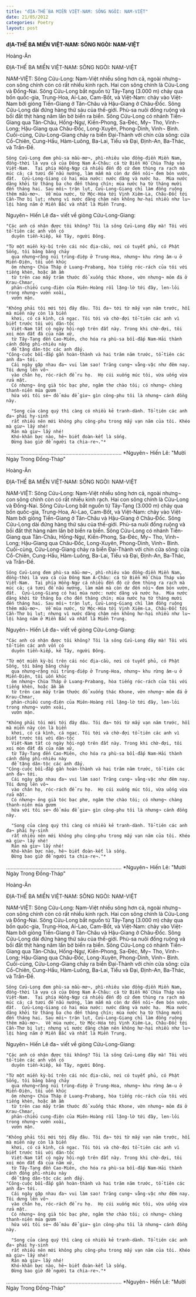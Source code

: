```yaml
---
title: "đỊA-THẾ BA MIỀN VIỆT-NAM: SÔNG NGÒI: NAM-VIỆT"
date: 21/05/2012
categories: Poetry
layout: post
---
```


**đỊA-THẾ BA MIỀN VIỆT-NAM: SÔNG NGÒI: NAM-VIỆT**

Hoàng-Ân


ĐỊA-THẾ BA MIỀN VIỆT-NAM: SÔNG NGÒI: NAM-VIỆT

NAM-VIỆT: Sông Cửu-Long: Nam-Việt nhiều sông hơn cả, ngoài nhưng¬ con sông chính còn có rất nhiều kinh rạch. Hai con sông chính là Cửu-Long và Đồng-Nai.  Sông Cửu-Long bắt nguồn từ Tây-Tạng (3.000 m) chảy qua bốn quốc-gia, Trung-Hoa, Ai-Lao, Cam-Bốt, và Việt-Nam: chảy vào Việt-Nam bởi giòng Tiền-Giang ở Tân-Châu và Hậu-Giang ở Châu-Đốc. Sông Cửu-Long dài đứng hàng thứ sáu của thế-giới.  Phù-sa nuôi đồng ruộng và bồi đất thịt hàng năm lấn bờ biển ra biển.  Sông Cửu-Long có nhánh Tiền-Giang qua Tân-Châu, Hồng-Ngự, Kiến-Phong, Sa-Đéc, My¬ Tho, Vinh¬ Long; Hậu-Giang qua Châu-Đốc, Long-Xuyên, Phong-Dinh, Vinh¬ Bình.  Cuối-cùng, Cửu-Long-Giang chảy ra biển Đại-Thành với chín cửa sông: cửa Cổ-Chiên, Cung-Hầu, Hàm-Luông, Ba-Lai, Tiểu và Đại, Định-An, Ba-Thác, và Trần-Đề.

    Sông Cửu-Long đem phù-sa mầu-mơ¬, phì-nhiêu vào đồng-điền Miền Nam, đồng-thời là vựa cá của Đông Nam Á-Châu: cá từ Biển Hồ Chùa Tháp vào Việt-Nam.  Tại phía Hồng-Ngự cá nhiều đến độ cứ đem thùng ra rạch mà múc cá; cá tươi để nấu nướng, làm mắm mà còn dư đến nôi¬ đem bón vườn, đất.  Cửu-Long-Giang có hai mùa nước: nước dâng và nước hạ.  Mùa nước dâng khởi từ tháng ba cho đến tháng chín; mùa nước hạ từ tháng mười đến tháng hai. Sau môi¬ trận lụt, Cửu-Long-Giang chỉ làm đồng ruộng thêm mầu-mơ¬.  Về mùa nước, từ Mộc-Hóa tới Vịnh Xiêm-La, Châu-Đốc tới Cần-Thơ bị lụt; nhưng vì nước dâng chậm nên không hư-hại nhiều như lu¬ lội hàng năm ở Miền Bắc và nhất là Miền Trung.

Nguyên¬ Hiến Lê đa¬ viết về giòng Cửu-Long-Giang:

    "Các anh có nhận được tôi không? Tôi là sông Cửu-Long đây mà! Tôi với tổ-tiên các anh vốn có
      duyên tiền-kiếp, kẻ Tây, người Đông.
   
    "Từ một miền kỳ-bí trên cái nóc địa-cầu, nơi có tuyết phủ, có Phật Sống, tôi băng băng chảy
      qua nhưng¬rặng núi trùng-điệp ở Trung-Hoa, nhưng¬ khu rừng âm-u ở Miến-Điện, tôi uốn khúc
      ôm nhưng¬ Chùa Tháp ở Luang-Prabang, hòa tiếng róc-rách của tôi với tiếng khèn, hoặc ầm ầm
      từ trên cao mấy trăm thước đổ xuống thác Khone, vờn nhưng¬ mỏm đá ở Krau-Chmar,
      phản-chiếu cung-điện của Miên-Hoàng rồi lặng-lờ tới đây, len-lỏi trong nhưng¬ vườn xoài,
      vườn mận.

    "Không phải tôi mới tới đây đâu. Tôi đa¬ tới từ mấy vạn năm trước, hồi mà miền này còn là biển
      khơi, có cá kình, cá ngạc. Tôi tới và chờ-đợi tổ-tiên các anh vì biết trước tôi với dân-tộc
      Việt-Nam tất có ngày hội-ngộ trên đất này. Trong khi chờ-đợi, tôi xoi mòn đất đá của năm xứ,
      từ Tây-Tạng đến Cao-Miên, cho hóa ra phù-sa bồi-đắp Nam-Hải thành cánh đồng phì-nhiêu này
      để tặng dân-tộc các anh đấy.
    "Công-cuộc bồi-đắp gần hoàn-thành và hai trăm năm trước, tổ-tiên các anh đa¬ tới.
      Cái ngày gặp nhau đa¬ vui làm sao! Trăng cung¬ vằng-vặc như đêm nay. Tôi dưng lên vô¬
      vào chân họ, róc-rách để ru họ.  Họ cúi xuống múc tôi, vừa uống vừa rửa mặt.
      Có nhưng¬ ông già tóc bạc phơ, ngâm thơ chào tôi; có nhưng¬ chàng thanh-niên múa gươm
      hứa với tôi se¬ đổ máu để giư¬ gìn công-phu tôi là nhưng¬ cánh đồng này.
    
      "Song của càng quý thì càng có nhiều kẻ tranh-dành. Tổ-tiên các anh đa¬ phải hy-sinh
      rất nhiều nên mới không phụ công-phu trong mấy vạn năm của tôi. Khéo mà giư¬ lấy nhé! 
      Rán mà giư¬ lấy nhé!
      Khó-khăn bực nào, hê¬ biết đoàn-kết là sống.
      Đừng bao giờ để người ta chia-re¬."*


..............................................................................
*Nguyên¬ Hiến Lê: "Mười Ngày Trong Đồng-Tháp"

Hoàng-Ân


ĐỊA-THẾ BA MIỀN VIỆT-NAM: SÔNG NGÒI: NAM-VIỆT

NAM-VIỆT: Sông Cửu-Long: Nam-Việt nhiều sông hơn cả, ngoài nhưng¬ con sông chính còn có rất nhiều kinh rạch. Hai con sông chính là Cửu-Long và Đồng-Nai.  Sông Cửu-Long bắt nguồn từ Tây-Tạng (3.000 m) chảy qua bốn quốc-gia, Trung-Hoa, Ai-Lao, Cam-Bốt, và Việt-Nam: chảy vào Việt-Nam bởi giòng Tiền-Giang ở Tân-Châu và Hậu-Giang ở Châu-Đốc. Sông Cửu-Long dài đứng hàng thứ sáu của thế-giới.  Phù-sa nuôi đồng ruộng và bồi đất thịt hàng năm lấn bờ biển ra biển.  Sông Cửu-Long có nhánh Tiền-Giang qua Tân-Châu, Hồng-Ngự, Kiến-Phong, Sa-Đéc, My¬ Tho, Vinh¬ Long; Hậu-Giang qua Châu-Đốc, Long-Xuyên, Phong-Dinh, Vinh¬ Bình.  Cuối-cùng, Cửu-Long-Giang chảy ra biển Đại-Thành với chín cửa sông: cửa Cổ-Chiên, Cung-Hầu, Hàm-Luông, Ba-Lai, Tiểu và Đại, Định-An, Ba-Thác, và Trần-Đề.

    Sông Cửu-Long đem phù-sa mầu-mơ¬, phì-nhiêu vào đồng-điền Miền Nam, đồng-thời là vựa cá của Đông Nam Á-Châu: cá từ Biển Hồ Chùa Tháp vào Việt-Nam.  Tại phía Hồng-Ngự cá nhiều đến độ cứ đem thùng ra rạch mà múc cá; cá tươi để nấu nướng, làm mắm mà còn dư đến nôi¬ đem bón vườn, đất.  Cửu-Long-Giang có hai mùa nước: nước dâng và nước hạ.  Mùa nước dâng khởi từ tháng ba cho đến tháng chín; mùa nước hạ từ tháng mười đến tháng hai. Sau môi¬ trận lụt, Cửu-Long-Giang chỉ làm đồng ruộng thêm mầu-mơ¬.  Về mùa nước, từ Mộc-Hóa tới Vịnh Xiêm-La, Châu-Đốc tới Cần-Thơ bị lụt; nhưng vì nước dâng chậm nên không hư-hại nhiều như lu¬ lội hàng năm ở Miền Bắc và nhất là Miền Trung.

Nguyên¬ Hiến Lê đa¬ viết về giòng Cửu-Long-Giang:

    "Các anh có nhận được tôi không? Tôi là sông Cửu-Long đây mà! Tôi với tổ-tiên các anh vốn có
      duyên tiền-kiếp, kẻ Tây, người Đông.
   
    "Từ một miền kỳ-bí trên cái nóc địa-cầu, nơi có tuyết phủ, có Phật Sống, tôi băng băng chảy
      qua nhưng¬rặng núi trùng-điệp ở Trung-Hoa, nhưng¬ khu rừng âm-u ở Miến-Điện, tôi uốn khúc
      ôm nhưng¬ Chùa Tháp ở Luang-Prabang, hòa tiếng róc-rách của tôi với tiếng khèn, hoặc ầm ầm
      từ trên cao mấy trăm thước đổ xuống thác Khone, vờn nhưng¬ mỏm đá ở Krau-Chmar,
      phản-chiếu cung-điện của Miên-Hoàng rồi lặng-lờ tới đây, len-lỏi trong nhưng¬ vườn xoài,
      vườn mận.

    "Không phải tôi mới tới đây đâu. Tôi đa¬ tới từ mấy vạn năm trước, hồi mà miền này còn là biển
      khơi, có cá kình, cá ngạc. Tôi tới và chờ-đợi tổ-tiên các anh vì biết trước tôi với dân-tộc
      Việt-Nam tất có ngày hội-ngộ trên đất này. Trong khi chờ-đợi, tôi xoi mòn đất đá của năm xứ,
      từ Tây-Tạng đến Cao-Miên, cho hóa ra phù-sa bồi-đắp Nam-Hải thành cánh đồng phì-nhiêu này
      để tặng dân-tộc các anh đấy.
    "Công-cuộc bồi-đắp gần hoàn-thành và hai trăm năm trước, tổ-tiên các anh đa¬ tới.
      Cái ngày gặp nhau đa¬ vui làm sao! Trăng cung¬ vằng-vặc như đêm nay. Tôi dưng lên vô¬
      vào chân họ, róc-rách để ru họ.  Họ cúi xuống múc tôi, vừa uống vừa rửa mặt.
      Có nhưng¬ ông già tóc bạc phơ, ngâm thơ chào tôi; có nhưng¬ chàng thanh-niên múa gươm
      hứa với tôi se¬ đổ máu để giư¬ gìn công-phu tôi là nhưng¬ cánh đồng này.
    
      "Song của càng quý thì càng có nhiều kẻ tranh-dành. Tổ-tiên các anh đa¬ phải hy-sinh
      rất nhiều nên mới không phụ công-phu trong mấy vạn năm của tôi. Khéo mà giư¬ lấy nhé! 
      Rán mà giư¬ lấy nhé!
      Khó-khăn bực nào, hê¬ biết đoàn-kết là sống.
      Đừng bao giờ để người ta chia-re¬."*


..............................................................................
*Nguyên¬ Hiến Lê: "Mười Ngày Trong Đồng-Tháp"

Hoàng-Ân


ĐỊA-THẾ BA MIỀN VIỆT-NAM: SÔNG NGÒI: NAM-VIỆT

NAM-VIỆT: Sông Cửu-Long: Nam-Việt nhiều sông hơn cả, ngoài nhưng¬ con sông chính còn có rất nhiều kinh rạch. Hai con sông chính là Cửu-Long và Đồng-Nai.  Sông Cửu-Long bắt nguồn từ Tây-Tạng (3.000 m) chảy qua bốn quốc-gia, Trung-Hoa, Ai-Lao, Cam-Bốt, và Việt-Nam: chảy vào Việt-Nam bởi giòng Tiền-Giang ở Tân-Châu và Hậu-Giang ở Châu-Đốc. Sông Cửu-Long dài đứng hàng thứ sáu của thế-giới.  Phù-sa nuôi đồng ruộng và bồi đất thịt hàng năm lấn bờ biển ra biển.  Sông Cửu-Long có nhánh Tiền-Giang qua Tân-Châu, Hồng-Ngự, Kiến-Phong, Sa-Đéc, My¬ Tho, Vinh¬ Long; Hậu-Giang qua Châu-Đốc, Long-Xuyên, Phong-Dinh, Vinh¬ Bình.  Cuối-cùng, Cửu-Long-Giang chảy ra biển Đại-Thành với chín cửa sông: cửa Cổ-Chiên, Cung-Hầu, Hàm-Luông, Ba-Lai, Tiểu và Đại, Định-An, Ba-Thác, và Trần-Đề.

    Sông Cửu-Long đem phù-sa mầu-mơ¬, phì-nhiêu vào đồng-điền Miền Nam, đồng-thời là vựa cá của Đông Nam Á-Châu: cá từ Biển Hồ Chùa Tháp vào Việt-Nam.  Tại phía Hồng-Ngự cá nhiều đến độ cứ đem thùng ra rạch mà múc cá; cá tươi để nấu nướng, làm mắm mà còn dư đến nôi¬ đem bón vườn, đất.  Cửu-Long-Giang có hai mùa nước: nước dâng và nước hạ.  Mùa nước dâng khởi từ tháng ba cho đến tháng chín; mùa nước hạ từ tháng mười đến tháng hai. Sau môi¬ trận lụt, Cửu-Long-Giang chỉ làm đồng ruộng thêm mầu-mơ¬.  Về mùa nước, từ Mộc-Hóa tới Vịnh Xiêm-La, Châu-Đốc tới Cần-Thơ bị lụt; nhưng vì nước dâng chậm nên không hư-hại nhiều như lu¬ lội hàng năm ở Miền Bắc và nhất là Miền Trung.

Nguyên¬ Hiến Lê đa¬ viết về giòng Cửu-Long-Giang:

    "Các anh có nhận được tôi không? Tôi là sông Cửu-Long đây mà! Tôi với tổ-tiên các anh vốn có
      duyên tiền-kiếp, kẻ Tây, người Đông.
   
    "Từ một miền kỳ-bí trên cái nóc địa-cầu, nơi có tuyết phủ, có Phật Sống, tôi băng băng chảy
      qua nhưng¬rặng núi trùng-điệp ở Trung-Hoa, nhưng¬ khu rừng âm-u ở Miến-Điện, tôi uốn khúc
      ôm nhưng¬ Chùa Tháp ở Luang-Prabang, hòa tiếng róc-rách của tôi với tiếng khèn, hoặc ầm ầm
      từ trên cao mấy trăm thước đổ xuống thác Khone, vờn nhưng¬ mỏm đá ở Krau-Chmar,
      phản-chiếu cung-điện của Miên-Hoàng rồi lặng-lờ tới đây, len-lỏi trong nhưng¬ vườn xoài,
      vườn mận.

    "Không phải tôi mới tới đây đâu. Tôi đa¬ tới từ mấy vạn năm trước, hồi mà miền này còn là biển
      khơi, có cá kình, cá ngạc. Tôi tới và chờ-đợi tổ-tiên các anh vì biết trước tôi với dân-tộc
      Việt-Nam tất có ngày hội-ngộ trên đất này. Trong khi chờ-đợi, tôi xoi mòn đất đá của năm xứ,
      từ Tây-Tạng đến Cao-Miên, cho hóa ra phù-sa bồi-đắp Nam-Hải thành cánh đồng phì-nhiêu này
      để tặng dân-tộc các anh đấy.
    "Công-cuộc bồi-đắp gần hoàn-thành và hai trăm năm trước, tổ-tiên các anh đa¬ tới.
      Cái ngày gặp nhau đa¬ vui làm sao! Trăng cung¬ vằng-vặc như đêm nay. Tôi dưng lên vô¬
      vào chân họ, róc-rách để ru họ.  Họ cúi xuống múc tôi, vừa uống vừa rửa mặt.
      Có nhưng¬ ông già tóc bạc phơ, ngâm thơ chào tôi; có nhưng¬ chàng thanh-niên múa gươm
      hứa với tôi se¬ đổ máu để giư¬ gìn công-phu tôi là nhưng¬ cánh đồng này.
    
      "Song của càng quý thì càng có nhiều kẻ tranh-dành. Tổ-tiên các anh đa¬ phải hy-sinh
      rất nhiều nên mới không phụ công-phu trong mấy vạn năm của tôi. Khéo mà giư¬ lấy nhé! 
      Rán mà giư¬ lấy nhé!
      Khó-khăn bực nào, hê¬ biết đoàn-kết là sống.
      Đừng bao giờ để người ta chia-re¬."*


..............................................................................
*Nguyên¬ Hiến Lê: "Mười Ngày Trong Đồng-Tháp"
